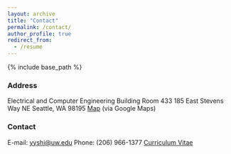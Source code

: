 ```yaml
---
layout: archive
title: "Contact"
permalink: /contact/
author_profile: true
redirect_from:
  - /resume
---
```


{% include base_path %}

### Address
Electrical and Computer Engineering Building
Room 433
185 East Stevens Way NE
Seattle, WA 98195
[Map](https://www.google.com/maps/place/Paul+G.+Allen+Center+for+Computer+Science+\%26+Engineering/@47.6533262,-122.3059001,15z/data=!4m2!3m1!1s0x0:0x12de8b2d1ad8504a?sa=X&ved=2ahUKEwiy56Gs5NnmAhWkMX0KHSvACscQ_BIwCnoECBwQCA) (via Google Maps)

### Contact
E-mail: yyshi@uw.edu
Phone: (206) 966-1377
[Curriculum Vitae](https://drive.google.com/file/d/1e4vGRPEcI7w9w712VtC8JZkrK3vHIJf4/view?usp=sharing)
